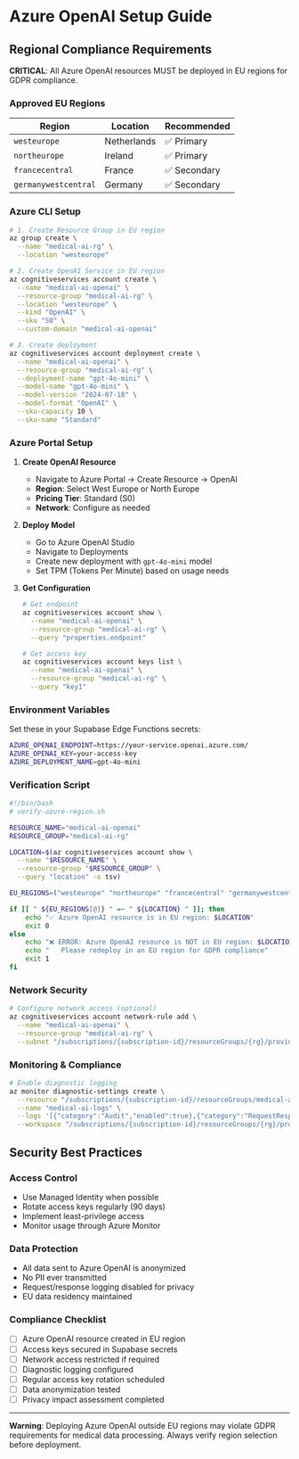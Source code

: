 # Azure OpenAI Setup Guide

## Regional Compliance Requirements

**CRITICAL**: All Azure OpenAI resources MUST be deployed in EU regions for GDPR compliance.

### Approved EU Regions

| Region | Location | Recommended |
|--------|----------|-------------|
| `westeurope` | Netherlands | ✅ Primary |
| `northeurope` | Ireland | ✅ Primary |
| `francecentral` | France | ✅ Secondary |
| `germanywestcentral` | Germany | ✅ Secondary |

### Azure CLI Setup

```bash
# 1. Create Resource Group in EU region
az group create \
  --name "medical-ai-rg" \
  --location "westeurope"

# 2. Create OpenAI Service in EU region
az cognitiveservices account create \
  --name "medical-ai-openai" \
  --resource-group "medical-ai-rg" \
  --location "westeurope" \
  --kind "OpenAI" \
  --sku "S0" \
  --custom-domain "medical-ai-openai"

# 3. Create deployment
az cognitiveservices account deployment create \
  --name "medical-ai-openai" \
  --resource-group "medical-ai-rg" \
  --deployment-name "gpt-4o-mini" \
  --model-name "gpt-4o-mini" \
  --model-version "2024-07-18" \
  --model-format "OpenAI" \
  --sku-capacity 10 \
  --sku-name "Standard"
```

### Azure Portal Setup

1. **Create OpenAI Resource**
   - Navigate to Azure Portal → Create Resource → OpenAI
   - **Region**: Select West Europe or North Europe
   - **Pricing Tier**: Standard (S0)
   - **Network**: Configure as needed

2. **Deploy Model**
   - Go to Azure OpenAI Studio
   - Navigate to Deployments
   - Create new deployment with `gpt-4o-mini` model
   - Set TPM (Tokens Per Minute) based on usage needs

3. **Get Configuration**
   ```bash
   # Get endpoint
   az cognitiveservices account show \
     --name "medical-ai-openai" \
     --resource-group "medical-ai-rg" \
     --query "properties.endpoint"
   
   # Get access key
   az cognitiveservices account keys list \
     --name "medical-ai-openai" \
     --resource-group "medical-ai-rg" \
     --query "key1"
   ```

### Environment Variables

Set these in your Supabase Edge Functions secrets:

```bash
AZURE_OPENAI_ENDPOINT=https://your-service.openai.azure.com/
AZURE_OPENAI_KEY=your-access-key
AZURE_DEPLOYMENT_NAME=gpt-4o-mini
```

### Verification Script

```bash
#!/bin/bash
# verify-azure-region.sh

RESOURCE_NAME="medical-ai-openai"
RESOURCE_GROUP="medical-ai-rg"

LOCATION=$(az cognitiveservices account show \
  --name "$RESOURCE_NAME" \
  --resource-group "$RESOURCE_GROUP" \
  --query "location" -o tsv)

EU_REGIONS=("westeurope" "northeurope" "francecentral" "germanywestcentral")

if [[ " ${EU_REGIONS[@]} " =~ " ${LOCATION} " ]]; then
    echo "✅ Azure OpenAI resource is in EU region: $LOCATION"
    exit 0
else
    echo "❌ ERROR: Azure OpenAI resource is NOT in EU region: $LOCATION"
    echo "   Please redeploy in an EU region for GDPR compliance"
    exit 1
fi
```

### Network Security

```bash
# Configure network access (optional)
az cognitiveservices account network-rule add \
  --name "medical-ai-openai" \
  --resource-group "medical-ai-rg" \
  --subnet "/subscriptions/{subscription-id}/resourceGroups/{rg}/providers/Microsoft.Network/virtualNetworks/{vnet}/subnets/{subnet}"
```

### Monitoring & Compliance

```bash
# Enable diagnostic logging
az monitor diagnostic-settings create \
  --resource "/subscriptions/{subscription-id}/resourceGroups/medical-ai-rg/providers/Microsoft.CognitiveServices/accounts/medical-ai-openai" \
  --name "medical-ai-logs" \
  --logs '[{"category":"Audit","enabled":true},{"category":"RequestResponse","enabled":true}]' \
  --workspace "/subscriptions/{subscription-id}/resourceGroups/{rg}/providers/Microsoft.OperationalInsights/workspaces/{workspace}"
```

## Security Best Practices

### Access Control
- Use Managed Identity when possible
- Rotate access keys regularly (90 days)
- Implement least-privilege access
- Monitor usage through Azure Monitor

### Data Protection
- All data sent to Azure OpenAI is anonymized
- No PII ever transmitted
- Request/response logging disabled for privacy
- EU data residency maintained

### Compliance Checklist

- [ ] Azure OpenAI resource created in EU region
- [ ] Access keys secured in Supabase secrets
- [ ] Network access restricted if required
- [ ] Diagnostic logging configured
- [ ] Regular access key rotation scheduled
- [ ] Data anonymization tested
- [ ] Privacy impact assessment completed

---

**Warning**: Deploying Azure OpenAI outside EU regions may violate GDPR requirements for medical data processing. Always verify region selection before deployment.
